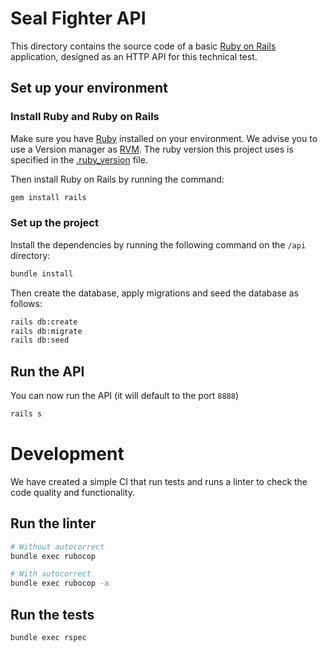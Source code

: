 # Seal Fighter API

This directory contains the source code of a basic [Ruby on Rails](https://rubyonrails.org/) application, designed as an HTTP API for this technical test.

## Set up your environment

### Install Ruby and Ruby on Rails

Make sure you have [Ruby](https://www.ruby-lang.org/en/) installed on your environment.
We advise you to use a Version manager as [RVM](https://github.com/rvm/rvm).
The ruby version this project uses is specified in the [.ruby_version](.ruby_version) file.

Then install Ruby on Rails by running the command:

```bash
gem install rails
```

### Set up the project

Install the dependencies by running the following command on the `/api` directory:

```bash
bundle install
```

Then create the database, apply migrations and seed the database as follows:

```bash
rails db:create
rails db:migrate
rails db:seed
```

## Run the API

You can now run the API (it will default to the port `8888`)

```bash
rails s
```

# Development

We have created a simple CI that run tests and runs a linter to check the code quality and functionality.

## Run the linter

```bash
# Without autocorrect
bundle exec rubocop

# With autocorrect
bundle exec rubocop -a
```

## Run the tests

```bash
bundle exec rspec
```
